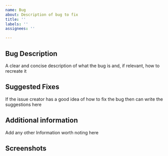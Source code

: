 ```yaml
---
name: Bug
about: Description of bug to fix
title: ''
labels: ''
assignees: ''

---
```


## Bug Description
A clear and concise description of what the bug is and, if relevant, how to recreate it

## Suggested Fixes 
If the issue creator has a good idea of how to fix the bug then can write the suggestions here

## Additional information
Add any other Information worth noting here

## Screenshots
